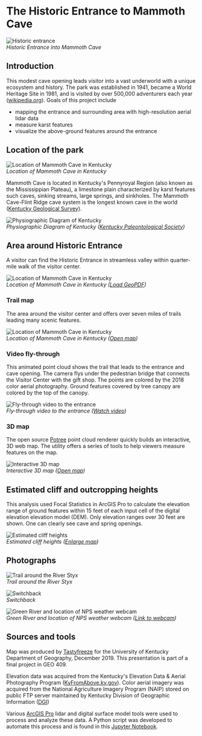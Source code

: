 # The Historic Entrance to Mammoth Cave

![Historic entrance](https://live.staticflickr.com/65535/49184295056_3eeb296aae_h.jpg)     
*Historic Entrance into Mammoth Cave*

## Introduction

This modest cave opening leads visitor into a vast underworld with a unique ecosystem and history. The park was established in 1941, became a World Heritage Site in 1981, and is visited by over 500,000 adventurers each year (<a href="https://en.wikipedia.org/wiki/Mammoth_Cave_National_Park">wikipedia.org</a>). Goals of this project include

* mapping the entrance and surrounding area with high-resolution aerial lidar data
* measure karst features
* visualize the above-ground features around the entrance


## Location of the park



![Location of Mammoth Cave in Kentucky](images/mammoth-cave-kentucky.png)    
*Location of Mammoth Cave in Kentucky*

Mammoth Cave is located in Kentucky's Pennyroyal Region (also known as the Mississippian Plateau), a limestone plain characterized by karst features such caves, sinking streams, large springs, and sinkholes. The Mammoth Cave-Flint Ridge cave system is the longest known cave in the world ([Kentucky Geological Survey](https://www.uky.edu/KGS/geoky/regionPennyroyal.html)). 


![Physiographic Diagram of Kentucky](images/physiographic-diagram.jpg)    
*Physiographic Diagram of Kentucky ([Kentucky Paleontological Society](http://www.uky.edu/OtherOrgs/KPS/))*

## Area around Historic Entrance

A visitor can find the Historic Entrance in streamless valley within quarter-mile walk of the visitor center.


![Location of Mammoth Cave in Kentucky](basemap/maca-basemap.jpg)    
*Location of Mammoth Cave in Kentucky ([Load GeoPDF](basemap/maca-basemap.pdf))*

### Trail map

The area around the visitor center and offers over seven miles of trails leading many scenic features.

![Location of Mammoth Cave in Kentucky](images/maca-map.jpg)    
*Location of Mammoth Cave in Kentucky ([Open map](https://tastyfreeze.github.io/maca/map))*

### Video fly-through

This animated point cloud shows the trail that leads to the entrance and cave opening. The camera flys under the pedestrian bridge that connects the Visitor Center with the gift shop. The points are colored by the 2018 color aerial photography. Ground features covered by tree canopy are colored by the top of the canopy.

![Fly-through video to the entrance](images/maca-video.jpg)    
*Fly-through video to the entrance ([Watch video](https://youtu.be/BVVCe_BSsT4))*

### 3D map

The open source [Potree](http://potree.org/) point cloud renderer quickly builds an interactive, 3D web map. The utility offers a series of tools to help viewers measure features on the map. 

![Interactive 3D map](images/maca-3d.jpg)    
*Interactive 3D map ([Open map](https://outragegis.com/pointclouds/maca/))*

## Estimated cliff and outcropping heights

This analysis used Focal Statistics in ArcGIS Pro to calculate the elevation range of ground features within 15 feet of each input cell of the digital elevation elevation model (DEM). Only elevation ranges over 30 feet are shown. One can clearly see cave and spring openings.

![Estimated cliff heights](dsm/maca-cliff-heights.jpg)    
*Estimated cliff heights ([Enlarge map](dsm/maca-cliff-heights.jpg))*


## Photographs

![Trail around the River Styx](https://live.staticflickr.com/65535/49183797783_7e57979428_h.jpg)     
*Trail around the River Styx*


![Switchback](https://live.staticflickr.com/65535/49183797293_ddf8477451_h.jpg)     
*Switchback*



![Green River and location of NPS weather webcam](https://live.staticflickr.com/65535/49184293741_fefe89f25c_h.jpg)     
*Green River and location of NPS weather webcam ([Link to webcam](https://www.nps.gov/subjects/air/webcams.htm?site=maca))*

## Sources and tools

Map was produced by [Tastyfreeze](https://github.com/tastyfreeze) for the University of Kentucky Department of Geography, December 2019. This presentation is part of a final project in GEO 409. 

Elevation data was acquired from the Kentucky's Elevation Data & Aerial Photography Program ([KyFromAbove.ky.gov](http://kyfromabove.ky.gov)). Color aerial imagery was acquired from the National Agriculture Imagery Program (NAIP) stored on public FTP server maintained by Kentucky Division of Geographic Information ([DGI](https://technology.ky.gov/gis/Pages/default.aspx))

Various [ArcGIS Pro](https://www.esri.com/en-us/arcgis/products/arcgis-pro/resources) lidar and digital surface model tools were used to process and analyze these data. A Python script was developed to automate this process and is found in this [Jupyter Notebook](build-lidar-analysis.ipynb).


